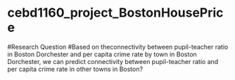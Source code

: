 # cebd1160_project_BostonHousePrice

#Research Question
#Based on theconnectivity between pupil-teacher ratio in  Boston Dorchester and per capita crime rate by town in Boston Dorchester, we can predict connectivity between pupil-teacher ratio and  per capita crime rate in other towns in Boston?
